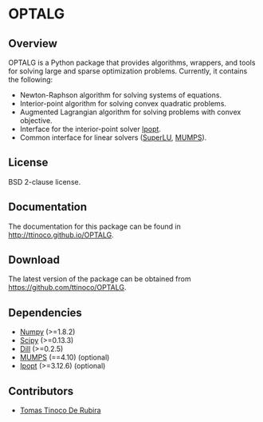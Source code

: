# OPTALG #

## Overview ##

OPTALG is a Python package that provides algorithms, wrappers, and tools for solving large and sparse optimization problems. Currently, it contains the following:

* Newton-Raphson algorithm for solving systems of equations.
* Interior-point algorithm for solving convex quadratic problems.
* Augmented Lagrangian algorithm for solving problems with convex objective.
* Interface for the interior-point solver [Ipopt](https://projects.coin-or.org/Ipopt).
* Common interface for linear solvers ([SuperLU](http://crd-legacy.lbl.gov/~xiaoye/SuperLU/), [MUMPS](http://mumps-solver.org)).

## License ##

BSD 2-clause license.

## Documentation ##

The documentation for this package can be found in http://ttinoco.github.io/OPTALG.

## Download ##

The latest version of the package can be obtained from https://github.com/ttinoco/OPTALG.

## Dependencies ##

* [Numpy](http://www.numpy.org) (>=1.8.2)
* [Scipy](http://www.scipy.org) (>=0.13.3)
* [Dill](https://pypi.python.org/pypi/dill) (>=0.2.5)
* [MUMPS](http://mumps-solver.org) (==4.10) (optional)
* [Ipopt](https://projects.coin-or.org/Ipopt) (>=3.12.6) (optional)
 
## Contributors ##

* [Tomas Tinoco De Rubira](http://n.ethz.ch/~tomast/)

